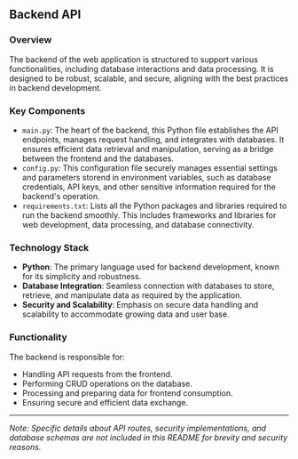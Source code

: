 ## Backend API

### Overview
The backend of the web application is structured to support various functionalities, including database interactions and data processing. It is designed to be robust, scalable, and secure, aligning with the best practices in backend development.

### Key Components
- `main.py`: The heart of the backend, this Python file establishes the API endpoints, manages request handling, and integrates with databases. It ensures efficient data retrieval and manipulation, serving as a bridge between the frontend and the databases.
- `config.py`: This configuration file securely manages essential settings and parameters storend in environment variables, such as database credentials, API keys, and other sensitive information required for the backend's operation.
- `requirements.txt`: Lists all the Python packages and libraries required to run the backend smoothly. This includes frameworks and libraries for web development, data processing, and database connectivity.

### Technology Stack
- **Python**: The primary language used for backend development, known for its simplicity and robustness.
- **Database Integration**: Seamless connection with databases to store, retrieve, and manipulate data as required by the application.
- **Security and Scalability**: Emphasis on secure data handling and scalability to accommodate growing data and user base.

### Functionality
The backend is responsible for:
- Handling API requests from the frontend.
- Performing CRUD operations on the database.
- Processing and preparing data for frontend consumption.
- Ensuring secure and efficient data exchange.

---

*Note: Specific details about API routes, security implementations, and database schemas are not included in this README for brevity and security reasons.*
